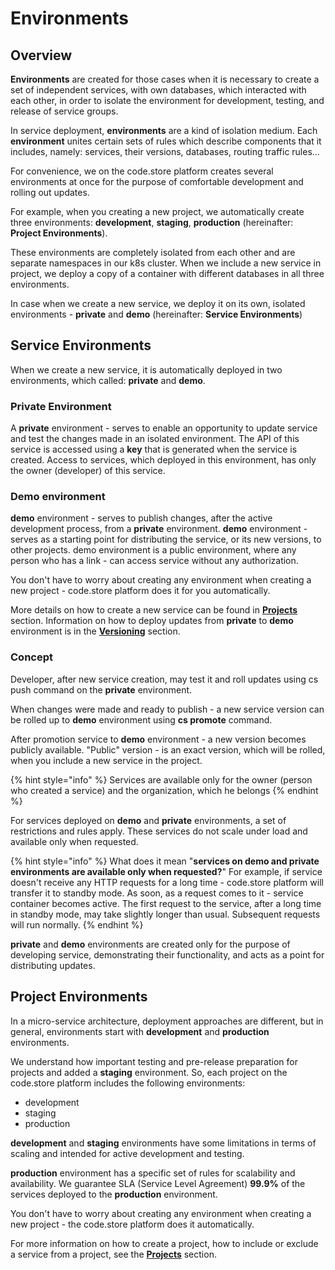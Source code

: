 # Environments

## Overview

**Environments** are created for those cases when it is necessary to create a set of independent services, with own databases, which interacted with each other, in order to isolate the environment for development, testing, and release of service groups.

In service deployment, **environments** are a kind of isolation medium. Each **environment** unites certain sets of rules which describe components that it includes, namely: services, their versions, databases, routing traffic rules... 

For convenience, we on the code.store platform creates several environments at once for the purpose of comfortable development and rolling out updates.

For example, when you creating a new project, we automatically create three environments: **development**, **staging**, **production** \(hereinafter: **Project Environments**\). 

These environments are completely isolated from each other and are separate namespaces in our k8s cluster. When we include a new service in project, we deploy a copy of a container with different databases in all three environments. 

In case when we create a new service, we deploy it on its own, isolated environments - **private** and **demo** \(hereinafter: **Service Environments**\)

## Service Environments

When we create a new service, it is automatically deployed in two environments, which called: **private** and **demo**.

### Private Environment

A **private** environment - serves to enable an opportunity to update service and test the changes made in an isolated environment. The API of this service is accessed using a **key** that is generated when the service is created. Access to services, which deployed in this environment, has only the owner \(developer\) of this service. 

### **Demo environment**

**demo** environment - serves to publish changes, after the active development process, from a **private** environment. **demo** environment - serves as a starting point for distributing the service, or its new versions, to other projects. demo environment is a public environment, where any person who has a link - can access service without any authorization.

You don't have to worry about creating any environment when creating a new project - code.store platform does it for you automatically.

More details on how to create a new service can be found in [**Projects**](projects.md) section. Information on how to deploy updates from **private** to **demo** environment is in the [**Versioning**](versioning.md) section.

### Concept

Developer, after new service creation, may test it and roll updates using cs push command on the **private** environment. 

When changes were made and ready to publish - a new service version can be rolled up to **demo** environment using **cs promote** command.

After promotion service to **demo** environment - a new version becomes publicly available. "Public" version - is an exact version, which will be rolled, when you include a new service in the project. 

{% hint style="info" %}
Services are available only for the owner \(person who created a service\) and the organization, which he belongs
{% endhint %}

For services deployed on **demo** and **private** environments, a set of restrictions and rules apply. These services do not scale under load and available only when requested. 

{% hint style="info" %}
What does it mean "**services on demo and private environments are available only when requested?**" For example, if service doesn't receive any HTTP requests for a long time - code.store platform will transfer it to standby mode. As soon, as a request comes to it - service container becomes active. The first request to the service, after a long time in standby mode, may take slightly longer than usual. Subsequent requests will run normally.
{% endhint %}

**private** and **demo** environments are created only for the purpose of developing service, demonstrating their functionality, and acts as a point for distributing updates.

## Project Environments

In a micro-service architecture, deployment approaches are different, but in general, environments start with **development** and **production** environments.

We understand how important testing and pre-release preparation for projects and added a **staging** environment. So, each project on the code.store platform includes the following environments: 

* development
* staging
* production

**development** and **staging** environments have some limitations in terms of scaling and intended for active development and testing.

**production** environment has a specific set of rules for scalability and availability. We guarantee SLA \(Service Level Agreement\) **99.9%** of the services deployed to the **production** environment.

You don't have to worry about creating any environment when creating a new project - the code.store platform does it automatically.

For more information on how to create a project, how to include or exclude a service from a project, see the [**Projects**](projects.md) section.







